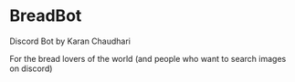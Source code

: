 # BreadBot
Discord Bot by Karan Chaudhari

For the bread lovers of the world (and people who want to search images on discord)
